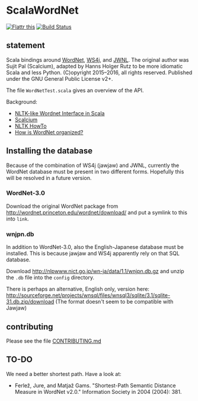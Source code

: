 # ScalaWordNet

[![Flattr this](http://api.flattr.com/button/flattr-badge-large.png)](https://flattr.com/submit/auto?user_id=sciss&url=https%3A%2F%2Fgithub.com%2FSciss%2FScalaWordNet&title=ScalaWordNet&language=Scala&tags=github&category=software)
[![Build Status](https://travis-ci.org/Sciss/ScalaWordNet.svg?branch=master)](https://travis-ci.org/Sciss/ScalaWordNet)

## statement

Scala bindings around [WordNet](http://wordnet.princeton.edu), [WS4j](https://github.com/Sciss/ws4j),
and [JWNL](http://jwordnet.sourceforge.net/).
The original author was Sujit Pal (Scalcium), adapted by Hanns Holger Rutz
to be more idiomatic Scala and less Python. (C)opyright 2015&ndash;2016,
all rights reserved. Published under the GNU General Public License v2+.

The file `WordNetTest.scala` gives an overview of the API.

Background:

- [NLTK-like Wordnet Interface in Scala](http://sujitpal.blogspot.co.at/2014/04/nltk-like-wordnet-interface-in-scala.html)
- [Scalcium](https://github.com/sujitpal/scalcium)
- [NLTK HowTo](http://www.nltk.org/howto/wordnet.html)
- [How is WordNet organized?](http://shiffman.net/teaching/a2z_2008/wordnet/)

## Installing the database

Because of the combination of WS4j (jawjaw) and JWNL, currently the WordNet database must 
be present in two different forms. Hopefully this will be resolved in a future version.

### WordNet-3.0

Download the original WordNet package from http://wordnet.princeton.edu/wordnet/download/ and 
put a symlink to this into `link`.

### wnjpn.db

In addition to WordNet-3.0, also the English-Japanese database must be installed. This
is because jawjaw and WS4j apparently rely on that SQL database.

Download http://nlpwww.nict.go.jp/wn-ja/data/1.1/wnjpn.db.gz
and unzip the `.db` file into the `config` directory.

There is perhaps an alternative, English only, version here:
http://sourceforge.net/projects/wnsql/files/wnsql3/sqlite/3.1/sqlite-31.db.zip/download
(The format doesn't seem to be compatible with Jawjaw)

## contributing

Please see the file [CONTRIBUTING.md](CONTRIBUTING.md)

## TO-DO

We need a better shortest path. Have a look at:

- Ferlež, Jure, and Matjaž Gams. "Shortest-Path Semantic Distance Measure in WordNet v2.0." Information Society in 2004 (2004): 381.
